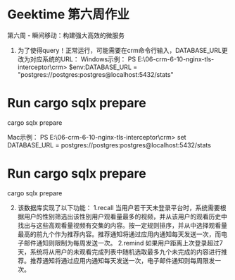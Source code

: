 # Geektime 第六周作业

第六周 - 瞬间移动：构建强大高效的微服务

1. 为了使得query！正常运行，可能需要在crm命令行输入，DATABASE_URL更改为对应系统的URL：
Windows示例：
PS E:\06-crm-6-10-nginx-tls-interceptor\crm> 
$env:DATABASE_URL = "postgres://postgres:postgres@localhost:5432/stats"

# Run cargo sqlx prepare
cargo sqlx prepare

Mac示例：
PS E:\06-crm-6-10-nginx-tls-interceptor\crm> 
set DATABASE_URL = postgres://postgres:postgres@localhost:5432/stats

# Run cargo sqlx prepare
cargo sqlx prepare

2. 该数据库实现了以下功能：
1.recall 当用户若干天未登录平台时，系统需要根据用户的性别筛选出该性别用户观看量最多的视频，并从该用户的观看历史中找出与这些高观看量视频有交集的内容。按一定规则排序，并从中选择观看量最高的前九个作为推荐内容。推荐通知将通过应用内通知每天发送一次，而电子邮件通知则限制为每周发送一次。
2.remind 如果用户距离上次登录超过7天，系统将从用户的未观看完成列表中随机选取最多九个未完成的内容进行推荐。推荐通知将通过应用内通知每天发送一次，电子邮件通知则每周限发一次。
